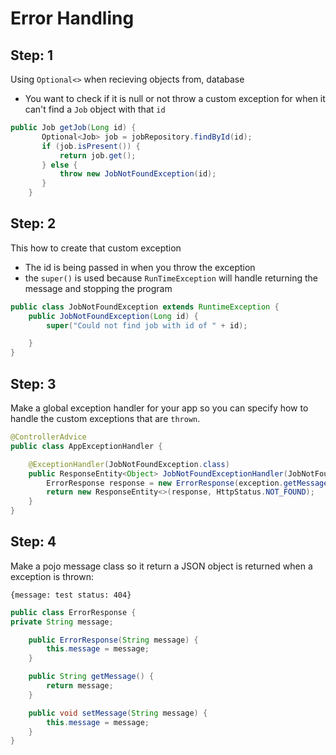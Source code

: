 # Error Handling

## Step: 1

Using `Optional<>` when recieving objects from, database

- You want to check if it is null or not
  throw a custom exception for when it can't find a `Job` object with that `id`

```java
public Job getJob(Long id) {
       Optional<Job> job = jobRepository.findById(id);
       if (job.isPresent()) {
           return job.get();
       } else {
           throw new JobNotFoundException(id);
       }
    }
```

## Step: 2

This how to create that custom exception

- The id is being passed in when you throw the exception
- the `super()` is used because `RunTimeException` will handle returning the message and stopping the program

```java
public class JobNotFoundException extends RuntimeException {
    public JobNotFoundException(Long id) {
        super("Could not find job with id of " + id);

    }
}
```

## Step: 3

Make a global exception handler for your app so you can specify how to handle the custom exceptions that are `thrown`.

```java
@ControllerAdvice
public class AppExceptionHandler {

    @ExceptionHandler(JobNotFoundException.class)
    public ResponseEntity<Object> JobNotFoundExceptionHandler(JobNotFoundException exception) {
        ErrorResponse response = new ErrorResponse(exception.getMessage());
        return new ResponseEntity<>(response, HttpStatus.NOT_FOUND);
    }
}

```

## Step: 4

Make a pojo message class so it return a JSON object is returned when a exception is thrown:

`{message: test status: 404}`

```java
public class ErrorResponse {
private String message;

    public ErrorResponse(String message) {
        this.message = message;
    }

    public String getMessage() {
        return message;
    }

    public void setMessage(String message) {
        this.message = message;
    }
}
```
